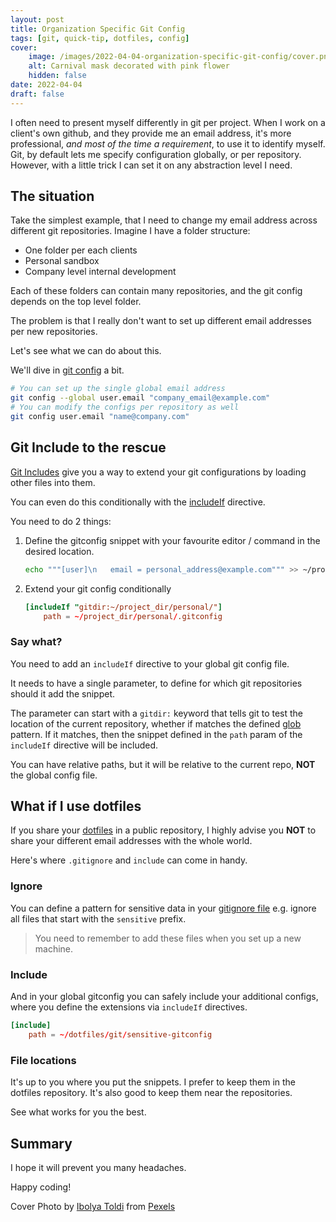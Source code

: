 ```yaml
---
layout: post
title: Organization Specific Git Config
tags: [git, quick-tip, dotfiles, config]
cover: 
    image: /images/2022-04-04-organization-specific-git-config/cover.png
    alt: Carnival mask decorated with pink flower
    hidden: false
date: 2022-04-04
draft: false
---
```


I often need to present myself differently in git per project.
When I work on a client's own github, and they provide me an email address,
it's more professional, *and most of the time a requirement*, to use it to identify myself.
Git, by default lets me specify configuration globally, or per repository.
However, with a little trick I can set it on any abstraction level I need.

<!--more-->

## The situation

Take the simplest example, that I need to change my email address across different git repositories.
Imagine I have a folder structure:

- One folder per each clients
- Personal sandbox
- Company level internal development

Each of these folders can contain many repositories, and the git config depends on the top level folder.

The problem is that I really don't want to set up different email addresses per new repositories.

Let's see what we can do about this.

We'll dive in [git config](https://git-scm.com/book/en/v2/Customizing-Git-Git-Configuration) a bit.

```bash
# You can set up the single global email address
git config --global user.email "company_email@example.com"
# You can modify the configs per repository as well
git config user.email "name@company.com"
```

## Git Include to the rescue

[Git Includes](https://git-scm.com/docs/git-config#_includes) give you a way to extend your git configurations by loading other files into them.

You can even do this conditionally with the [includeIf](https://git-scm.com/docs/git-config#_conditional_includes) directive.

You need to do 2 things:

1. Define the gitconfig snippet with your favourite editor / command in the desired location.

   ```bash
   echo """[user]\n   email = personal_address@example.com""" >> ~/project_dir/personal/.gitconfig
   ```

1. Extend your git config conditionally

   ```conf
   [includeIf "gitdir:~/project_dir/personal/"]
       path = ~/project_dir/personal/.gitconfig
   ```

### Say what?

You need to add an `includeIf` directive to your global git config file.

It needs to have a single parameter, to define for which git repositories should it add the snippet.

The parameter can start with a `gitdir:` keyword that tells git to test the location of the current repository, whether if matches the defined [glob](https://en.wikipedia.org/wiki/Glob_(programming)) pattern.
If it matches, then the snippet defined in the `path` param of the `includeIf` directive will be included.

You can have relative paths, but it will be relative to the current repo, **NOT** the global config file.

## What if I use dotfiles

If you share your [dotfiles](/posts/2021/03/06/keep-your-configs-safe/) in a public repository, I highly advise you **NOT** to share your different email addresses with the whole world.

Here's where `.gitignore` and `include` can come in handy.

### Ignore

You can define a pattern for sensitive data in your [gitignore file](https://git-scm.com/docs/gitignore) e.g. ignore all files that start with the `sensitive` prefix.

> You need to remember to add these files when you set up a new machine.

### Include

And in your global gitconfig you can safely include your additional configs, where you define the extensions via `includeIf` directives.

```conf
[include]
    path = ~/dotfiles/git/sensitive-gitconfig
```

### File locations

It's up to you where you put the snippets.
I prefer to keep them in the dotfiles repository.
It's also good to keep them near the repositories.

See what works for you the best.

## Summary

I hope it will prevent you many headaches.

Happy coding!

Cover Photo by [Ibolya Toldi](https://www.pexels.com/@ibolya-toldi-2149985/) from [Pexels](https://www.pexels.com/photo/carnival-mask-decorated-with-pink-flower-3836671/)
